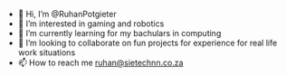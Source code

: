 - 👋 Hi, I’m @RuhanPotgieter
- 👀 I’m interested in gaming and robotics
- 🌱 I’m currently learning for my bachulars in computing
- 💞️ I’m looking to collaborate on fun projects for experience for real life work situations
- 📫 How to reach me ruhan@sietechnn.co.za

<!---
RuhanPotgieter/RuhanPotgieter is a ✨ special ✨ repository because its `README.md` (this file) appears on your GitHub profile.
You can click the Preview link to take a look at your changes.
--->
